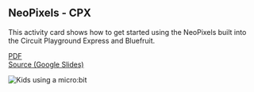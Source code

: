 ## NeoPixels - CPX

This activity card shows how to get started using the NeoPixels built into the Circuit Playground Express and Bluefruit.

[PDF](http://microblocks.fun/assets/pdf/cards/cpx_NeoPixels.pdf)
<br>
[Source (Google Slides)](https://docs.google.com/presentation/d/1etoK32aKWcoYuzvjTqHhX4Mv-PE07qdNwsAYccef6VA)

![Kids using a micro:bit](thumbnail.png)
